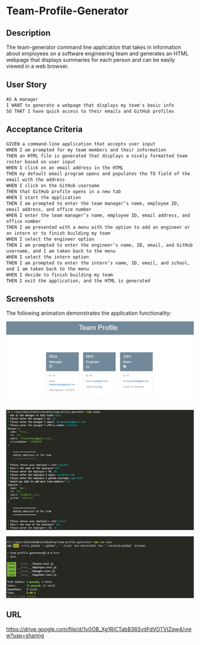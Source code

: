 # Team-Profile-Generator

## Description

The team-generator command line application that takes in information about employees on a software engineering team and generates an HTML webpage that displays summaries for each person and can be easily viewed in a web browser.

## User Story

```
AS A manager
I WANT to generate a webpage that displays my team's basic info
SO THAT I have quick access to their emails and GitHub profiles
```

## Acceptance Criteria

```
GIVEN a command-line application that accepts user input
WHEN I am prompted for my team members and their information
THEN an HTML file is generated that displays a nicely formatted team roster based on user input
WHEN I click on an email address in the HTML
THEN my default email program opens and populates the TO field of the email with the address
WHEN I click on the GitHub username
THEN that GitHub profile opens in a new tab
WHEN I start the application
THEN I am prompted to enter the team manager’s name, employee ID, email address, and office number
WHEN I enter the team manager’s name, employee ID, email address, and office number
THEN I am presented with a menu with the option to add an engineer or an intern or to finish building my team
WHEN I select the engineer option
THEN I am prompted to enter the engineer’s name, ID, email, and GitHub username, and I am taken back to the menu
WHEN I select the intern option
THEN I am prompted to enter the intern’s name, ID, email, and school, and I am taken back to the menu
WHEN I decide to finish building my team
THEN I exit the application, and the HTML is generated
```

## Screenshots

The following animation demonstrates the application functionality:

![Demonstration of the HTML’s appearance.](./assets/screenshot.jpg)

![Demonstration of the node and functionality.](./assets/screenshot2.jpg)

![Demonstration of the unit testing.](./assets/screenshot-test.jpg)

## URL

https://drive.google.com/file/d/1v0OB_Xg1RjCTabB36SvitFdVOTVIZqw4/view?usp=sharing
